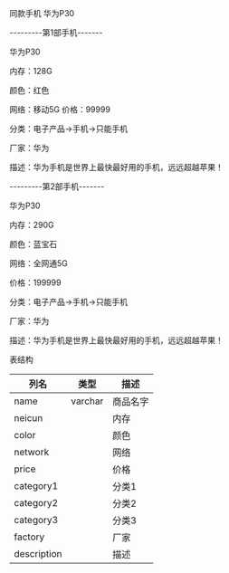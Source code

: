 

同款手机 华为P30



---------第1部手机-------

华为P30  

内存：128G 

颜色：红色

网络：移动5G
价格：99999

分类：电子产品->手机->只能手机

厂家：华为

描述：华为手机是世界上最快最好用的手机，远远超越苹果！



---------第2部手机-------

华为P30  

内存：290G 

颜色：蓝宝石

网络：全网通5G

价格：199999

分类：电子产品->手机->只能手机

厂家：华为

描述：华为手机是世界上最快最好用的手机，远远超越苹果！





表结构

| 列名        | 类型    | 描述     |
| ----------- | ------- | -------- |
| name        | varchar | 商品名字 |
| neicun      |         | 内存     |
| color       |         | 颜色     |
| network     |         | 网络     |
| price       |         | 价格     |
| category1   |         | 分类1    |
| category2   |         | 分类2    |
| category3   |         | 分类3    |
| factory     |         | 厂家     |
| description |         | 描述     |























